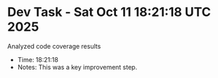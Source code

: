 # Dev Task - Sat Oct 11 18:21:18 UTC 2025
Analyzed code coverage results
- Time: 18:21:18
- Notes: This was a key improvement step.
